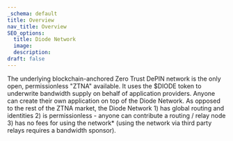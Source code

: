 ```yaml
---
_schema: default
title: Overview
nav_title: Overview
SEO_options:
  title: Diode Network
  image:
  description:
draft: false
---
```

The underlying blockchain-anchored Zero Trust DePIN network is the only open, permissionless "ZTNA" available. It uses the $DIODE token to underwrite bandwidth supply on behalf of application providers. Anyone can create their own application on top of the Diode Network. As opposed to the rest of the ZTNA market, the Diode Network 1) has global routing and identities 2) is permissionless - anyone can contribute a routing / relay node 3) has no fees for using the network\* (using the network via third party relays requires a bandwidth sponsor).